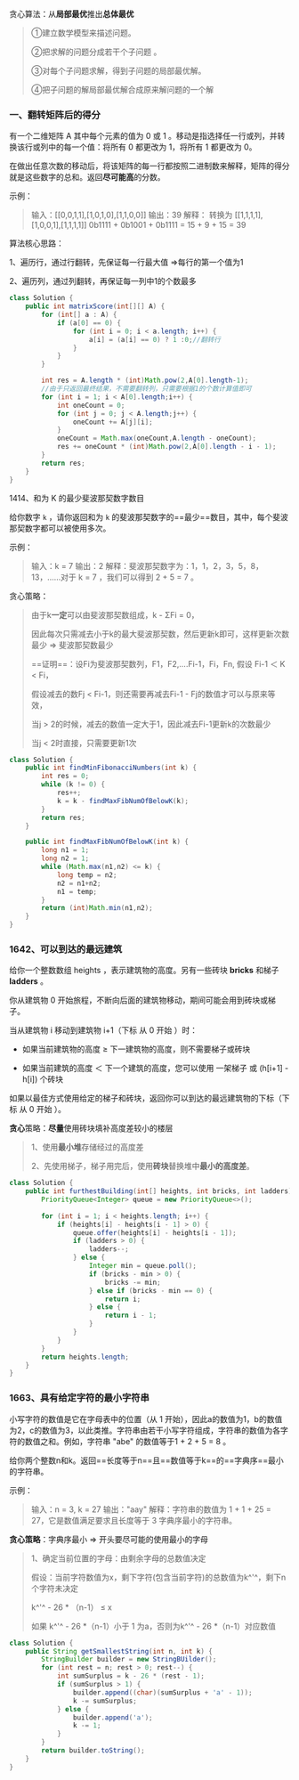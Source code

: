 贪心算法：从**局部最优**推出**总体最优**

> ①建立数学模型来描述问题。
>
> ②把求解的问题分成若干个子问题 。
>
> ③对每个子问题求解，得到子问题的局部最优解。
>
> ④把子问题的解局部最优解合成原来解问题的一个解

### 一、翻转矩阵后的得分

有一个二维矩阵 A 其中每个元素的值为 0 或 1 。移动是指选择任一行或列，并转换该行或列中的每一个值：将所有 0 都更改为 1，将所有 1 都更改为 0。

在做出任意次数的移动后，将该矩阵的每一行都按照二进制数来解释，矩阵的得分就是这些数字的总和。返回**尽可能高**的分数。

示例：

> 输入：[[0,0,1,1],[1,0,1,0],[1,1,0,0]]
> 输出：39
> 解释：
> 转换为 [[1,1,1,1],[1,0,0,1],[1,1,1,1]]
> 0b1111 + 0b1001 + 0b1111 = 15 + 9 + 15 = 39

算法核心思路：

1、遍历行，通过行翻转，先保证每一行最大值 =>每行的第一个值为1

2、遍历列，通过列翻转，再保证每一列中1的个数最多

```java
class Solution {
    public int matrixScore(int[][] A) {
        for (int[] a : A) {
            if (a[0] == 0) {
                for (int i = 0; i < a.length; i++) {
                    a[i] = (a[i] == 0) ? 1 :0;//翻转行
                }
            }
        }

        int res = A.length * (int)Math.pow(2,A[0].length-1);
        //由于只返回最终结果，不需要翻转列，只需要根据1的个数计算值即可
        for (int i = 1; i < A[0].length;i++) {
            int oneCount = 0;
            for (int j = 0; j < A.length;j++) {
                oneCount += A[j][i];
            }
            oneCount = Math.max(oneCount,A.length - oneCount);
            res += oneCount * (int)Math.pow(2,A[0].length - i - 1);
        }
        return res;
    }
}
```

1414、和为 K 的最少斐波那契数字数目

给你数字 `k` ，请你返回和为 `k` 的斐波那契数字的==最少==数目，其中，每个斐波那契数字都可以被使用多次。

示例：

> 输入：k = 7
> 输出：2 
> 解释：斐波那契数字为：1，1，2，3，5，8，13，……对于 k = 7 ，我们可以得到 2 + 5 = 7 。

贪心策略：

>由于k**一定**可以由斐波那契数组成，k - ΣFi = 0，
>
>因此每次只需减去小于k的最大斐波那契数，然后更新k即可，这样更新次数最少 => 斐波那契数最少
>
>==证明==：设Fi为斐波那契数列，F1，F2,....Fi-1，Fi，Fn, 假设 Fi-1 ＜ K < Fi，
>
>假设减去的数Fj < Fi-1，则还需要再减去Fi-1 - Fj的数值才可以与原来等效，
>
>当j > 2的时候，减去的数值一定大于1，因此减去Fi-1更新k的次数最少
>
>当j < 2时直接，只需要更新1次

```java
class Solution {
    public int findMinFibonacciNumbers(int k) {
        int res = 0;
        while (k != 0) {
            res++;
            k = k - findMaxFibNumOfBelowK(k);
        }
        return res;
    }

    public int findMaxFibNumOfBelowK(int k) {
        long n1 = 1;
        long n2 = 1;
        while (Math.max(n1,n2) <= k) {
            long temp = n2;
            n2 = n1+n2;
            n1 = temp;
        }
        return (int)Math.min(n1,n2);
    }
}
```



### 1642、可以到达的最远建筑

给你一个整数数组 heights ，表示建筑物的高度。另有一些砖块 **bricks** 和梯子 **ladders** 。

你从建筑物 0 开始旅程，不断向后面的建筑物移动，期间可能会用到砖块或梯子。

当从建筑物 i 移动到建筑物 i+1（下标 从 0 开始 ）时：

* 如果当前建筑物的高度 ≥ 下一建筑物的高度，则不需要梯子或砖块

* 如果当前建筑的高度 ＜ 下一个建筑的高度，您可以使用 一架梯子 或 (h[i+1] - h[i]) 个砖块


如果以最佳方式使用给定的梯子和砖块，返回你可以到达的最远建筑物的下标（下标 从 0 开始 ）。

**贪心**策略：**尽量**使用砖块填补高度差较小的楼层

> 1、使用**最小堆**存储经过的高度差
>
> 2、先使用梯子，梯子用完后，使用**砖块**替换堆中**最小的高度差**。

```java
class Solution {
    public int furthestBuilding(int[] heights, int bricks, int ladders) {
        PriorityQueue<Integer> queue = new PriorityQueue<>();
        
        for (int i = 1; i < heights.length; i++) {
            if (heights[i] - heights[i - 1] > 0) {
                queue.offer(heights[i] - heights[i - 1]);
                if (ladders > 0) {
                    ladders--;
                } else {
                    Integer min = queue.poll();
                    if (bricks - min > 0) {
                        bricks -= min;
                    } else if (bricks - min == 0) {
                        return i;
                    } else {
                        return i - 1;
                    }
                }
            }
        }
        return heights.length;
    }
}
```

### 1663、具有给定字符的最小字符串

小写字符的数值是它在字母表中的位置（从 1 开始），因此a的数值为1，b的数值为2，c的数值为3，以此类推。字符串由若干小写字符组成，字符串的数值为各字符的数值之和。例如，字符串 "abe" 的数值等于1 + 2 + 5 = 8 。

给你两个整数n和k。返回==长度等于n==且==数值等于k==的==字典序==最小的字符串。

示例：

> 输入：n = 3, k = 27
> 输出："aay"
> 解释：字符串的数值为 1 + 1 + 25 = 27，它是数值满足要求且长度等于 3 字典序最小的字符串。

**贪心策略**：字典序最小 => 开头要尽可能的使用最小的字母

> 1、确定当前位置的字母：由剩余字母的总数值决定
>
> 假设：当前字符数值为x，剩下字符(包含当前字符)的总数值为k^'^，剩下n个字符未决定
>
>  k^'^ - 26 * （n-1） ≤ x
>
> 如果 k^'^ - 26  *（n-1）小于 1 为a，否则为k^'^ - 26  *（n-1）对应数值

```java
class Solution {
    public String getSmallestString(int n, int k) {
        StringBuilder builder = new StringBUilder();
        for (int rest = n; rest > 0; rest--) {
            int sumSurplus = k - 26 * (rest - 1); 
            if (sumSurplus > 1) {
                builder.append((char)(sumSurplus + 'a' - 1));
                k -= sumSurplus;
            } else {
                builder.append('a');
                k -= 1;
            }
        }
        return builder.toString();
    }
}
```


